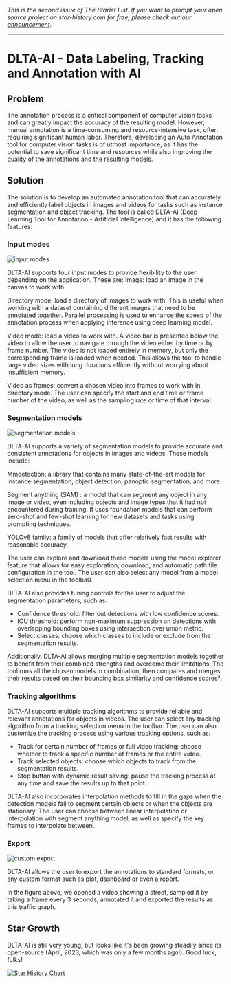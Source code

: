 *This is the second issue of The Starlet List. If you want to prompt your open source project on star-history.com for free, please check out our [announcement](/blog/list-your-open-source-project).*

---

# DLTA-AI - Data Labeling, Tracking and Annotation with AI

## Problem

The annotation process is a critical component of computer vision tasks and can greatly impact the accuracy of the resulting model. However, manual annotation is a time-consuming and resource-intensive task, often requiring significant human labor. Therefore, developing an Auto Annotation tool for computer vision tasks is of utmost importance, as it has the potential to save significant time and resources while also improving the quality of the annotations and the resulting models.

## Solution

The solution is to develop an automated annotation tool that can accurately and efficiently label objects in images and videos for tasks such as instance segmentation and object tracking. The tool is called [DLTA-AI](https://github.com/0ssamaak0/DLTA-AI) (Deep Learning Tool for Annotation - Artificial Intelligence) and it has the following features:

### Input modes

![input modes](/blog/assets/dlta-ai/input_modes.webp)

DLTA-AI supports four input modes to provide flexibility to the user depending on the application. These are:
Image: load an image in the canvas to work with.

Directory mode: load a directory of images to work with. This is useful when working with a dataset containing different images that need to be annotated together. Parallel processing is used to enhance the speed of the annotation process when applying inference using deep learning model.

Video mode: load a video to work with. A video bar is presented below the video to allow the user to navigate through the video either by time or by frame number. The video is not loaded entirely in memory, but only the corresponding frame is loaded when needed. This allows the tool to handle large video sizes with long durations efficiently without worrying about insufficient memory.

Video as frames: convert a chosen video into frames to work with in directory mode. The user can specify the start and end time or frame number of the video, as well as the sampling rate or time of that interval.

### Segmentation models

![segmentation models](/blog/assets/dlta-ai/segmentation_models.webp)

DLTA-AI supports a variety of segmentation models to provide accurate and consistent annotations for objects in images and videos. These models include:

Mmdetection: a library that contains many state-of-the-art models for instance segmentation, object detection, panoptic segmentation, and more.

Segment anything (SAM) : a model that can segment any object in any image or video, even including objects and image types that it had not encountered during training. It uses foundation models that can perform zero-shot and few-shot learning for new datasets and tasks using prompting techniques.

YOLOv8 family: a family of models that offer relatively fast results with reasonable accuracy.

The user can explore and download these models using the model explorer feature that allows for easy exploration, download, and automatic path file configuration in the tool. The user can also select any model from a model selection menu in the toolba0.

DLTA-AI also provides tuning controls for the user to adjust the segmentation parameters, such as:

- Confidence threshold: filter out detections with low confidence scores.
- IOU threshold: perform non-maximum suppression on detections with overlapping bounding boxes using intersection over union metric.
- Select classes: choose which classes to include or exclude from the segmentation results.

Additionally, DLTA-AI allows merging multiple segmentation models together to benefit from their combined strengths and overcome their limitations. The tool runs all the chosen models in combination, then compares and merges their results based on their bounding box similarity and confidence scores².

### Tracking algorithms

DLTA-AI supports multiple tracking algorithms to provide reliable and relevant annotations for objects in videos.
The user can select any tracking algorithm from a tracking selection menu in the toolbar. The user can also customize the tracking process using various tracking options, such as:

- Track for certain number of frames or full video tracking: choose whether to track a specific number of frames or the entire video.
- Track selected objects: choose which objects to track from the segmentation results.
- Stop button with dynamic result saving: pause the tracking process at any time and save the results up to that point.

DLTA-AI also incorporates interpolation methods to fill in the gaps when the detection models fail to segment certain objects or when the objects are stationary. The user can choose between linear interpolation or interpolation with segment anything model, as well as specify the key frames to interpolate between.

### Export

![custom export](/blog/assets/dlta-ai/custom_export.webp)

DLTA-AI allows the user to export the annotations to standard formats, or any custom format such as plot, dashboard or even a report.

In the figure above, we opened a video showing a street, sampled it by taking a frame every 3 seconds, annotated it and exported the results as this traffic graph.

## Star Growth

DLTA-AI is still very young, but looks like it's been growing steadily since its open-source (April, 2023, which was only a few months ago!). Good luck, folks!

[![Star History Chart](https://api.star-history.com/svg?repos=0ssamaak0/DLTA-AI&type=Date)](https://star-history.com/#0ssamaak0/DLTA-AI&Date)